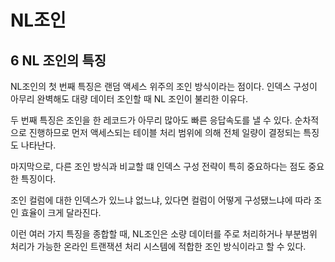 # NL조인

## 6 NL 조인의 특징

NL조인의 첫 번째 특징은 랜덤 액세스 위주의 조인 방식이라는 점이다. 인덱스 구성이 아무리 완벽해도 대량 데이터 조인할 때 NL 조인이 불리한 이유다.

두 번째 특징은 조인을 한 레코드가 아무리 많아도 빠른 응답속도를 낼 수 있다. 순차적으로 진행하므로 먼저 액세스되는 테이블 처리 범위에 의해 전체 일량이 결정되는 특징도 나타난다.

마지막으로, 다른 조인 방식과 비교할 떄 인덱스 구성 전략이 특히 중요하다는 점도 중요한 특징이다.

조인 컬럼에 대한 인덱스가 있느냐 없느냐, 있다면 컬럼이 어떻게 구성됐느냐에 따라 조인 효율이 크게 달라진다.

이런 여러 가지 특징을 종합할 때, NL조인은 소량 데이터를 주로 처리하거나 부분범위 처리가 가능한 온라인 트랜잭션 처리 시스템에 적합한 조인 방식이라고 할 수 있다.
